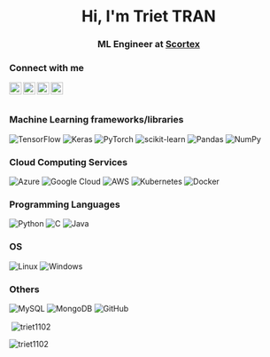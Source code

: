 <h1 align="center">Hi, I'm Triet TRAN</h1>
<h3 align="center">ML Engineer at <a href="https://scortex.io">Scortex</a> </h3>


### Connect with me

<a href="mailto: t.triet.1102@gmail.com"><img align="left" src="https://user-images.githubusercontent.com/44642952/163170500-eafa5d39-22e9-4aac-a109-40defe60d27e.svg" alt="Triet TRAN | Email" width="22px"/></a>

<a href="https://twitter.com/triet1102">
  <img align="left" alt="Triet TRAN | Twitter" width="22px" src="https://raw.githubusercontent.com/peterthehan/peterthehan/master/assets/twitter.svg" />
</a>

<a href="https://www.linkedin.com/in/triet1102/">
  <img align="left" alt="Triet TRAN | LinkedIn" width="22px" src="https://raw.githubusercontent.com/peterthehan/peterthehan/master/assets/linkedin.svg" />
</a>

<a href="https://www.leetcode.com/https://leetcode.com/triet1102/">
  <img align="left" alt="Triet TRAN | LeetCode" width="22px"
src="https://raw.githubusercontent.com/rahuldkjain/github-profile-readme-generator/master/src/images/icons/Social/leet-code.svg"  />
</a>
<br/>
<br/>

### Machine Learning frameworks/libraries
![TensorFlow](https://img.shields.io/badge/TensorFlow-%23FF6F00.svg?style=for-the-badge&logo=TensorFlow&logoColor=white)
![Keras](https://img.shields.io/badge/Keras-%23D00000.svg?style=for-the-badge&logo=Keras&logoColor=white)
![PyTorch](https://img.shields.io/badge/PyTorch-%23EE4C2C.svg?style=for-the-badge&logo=PyTorch&logoColor=white)
![scikit-learn](https://img.shields.io/badge/scikit--learn-%23F7931E.svg?style=for-the-badge&logo=scikit-learn&logoColor=white)
![Pandas](https://img.shields.io/badge/pandas-%23150458.svg?style=for-the-badge&logo=pandas&logoColor=white)
![NumPy](https://img.shields.io/badge/numpy-%23013243.svg?style=for-the-badge&logo=numpy&logoColor=white)

### Cloud Computing Services
![Azure](https://img.shields.io/badge/azure-%230072C6.svg?style=for-the-badge&logo=microsoftazure&logoColor=white)
![Google Cloud](https://img.shields.io/badge/GoogleCloud-%234285F4.svg?style=for-the-badge&logo=google-cloud&logoColor=white)
![AWS](https://img.shields.io/badge/AWS-%23FF9900.svg?style=for-the-badge&logo=amazon-aws&logoColor=white)
![Kubernetes](https://img.shields.io/badge/kubernetes-%23326ce5.svg?style=for-the-badge&logo=kubernetes&logoColor=white)
![Docker](https://img.shields.io/badge/docker-%230db7ed.svg?style=for-the-badge&logo=docker&logoColor=white)

### Programming Languages
![Python](https://img.shields.io/badge/python-3670A0?style=for-the-badge&logo=python&logoColor=ffdd54)
![C](https://img.shields.io/badge/c-%2300599C.svg?style=for-the-badge&logo=c&logoColor=white)
![Java](https://img.shields.io/badge/java-%23ED8B00.svg?style=for-the-badge&logo=java&logoColor=white)

### OS
![Linux](https://img.shields.io/badge/Linux-FCC624?style=for-the-badge&logo=linux&logoColor=black)
![Windows](https://img.shields.io/badge/Windows-0078D6?style=for-the-badge&logo=windows&logoColor=white)

### Others
![MySQL](https://img.shields.io/badge/mysql-%2300f.svg?style=for-the-badge&logo=mysql&logoColor=white)
![MongoDB](https://img.shields.io/badge/MongoDB-%234ea94b.svg?style=for-the-badge&logo=mongodb&logoColor=white)
![GitHub](https://img.shields.io/badge/github-%23121011.svg?style=for-the-badge&logo=github&logoColor=white)

<p>&nbsp;<img align="center" src="https://github-readme-stats.vercel.app/api?username=triet1102&show_icons=true&locale=en" alt="triet1102" /></p>

<p><img align="left" src="https://github-readme-stats.vercel.app/api/top-langs?username=triet1102&show_icons=true&locale=en&layout=compact" alt="triet1102" /></p>
